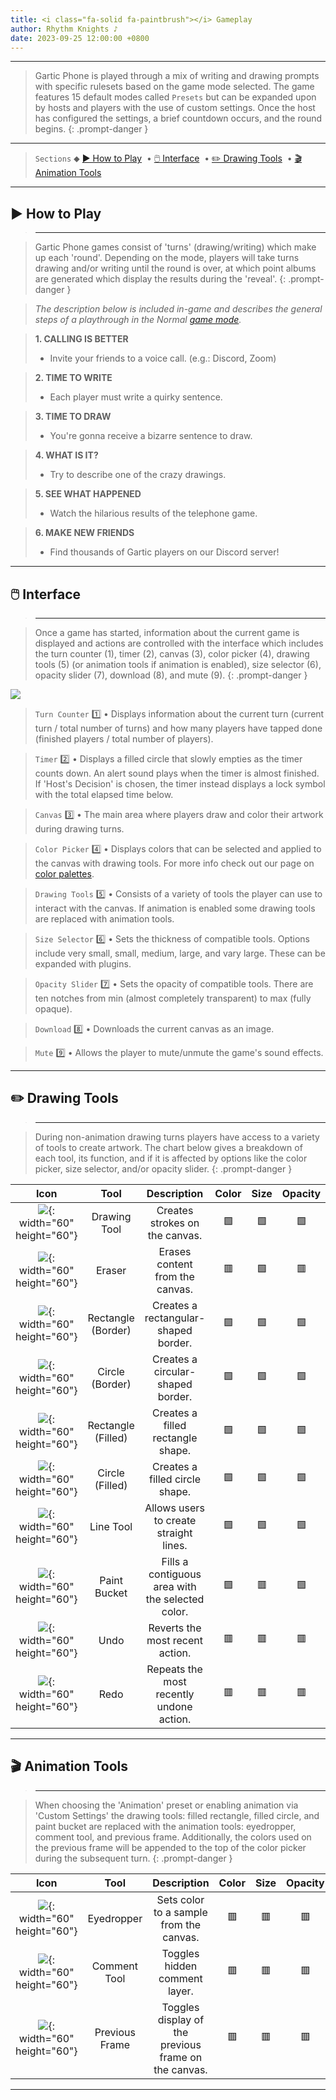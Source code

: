 ```yaml
--- 
title: <i class="fa-solid fa-paintbrush"></i> Gameplay
author: Rhythm Knights ♪
date: 2023-09-25 12:00:00 +0800
---
```


***

> Gartic Phone is played through a mix of writing and drawing prompts with specific rulesets based on the game mode selected. The game features 15 default modes called `Presets` but can be expanded upon by hosts and players with the use of custom settings. Once the host has configured the settings, a brief countdown occurs, and the round begins.
{: .prompt-danger }

***

> `Sections` ⬥ [▶️ How to Play](#%EF%B8%8F-how-to-play) &nbsp;• [🖱️ Interface](#%EF%B8%8F-interface) &nbsp;• [✏️ Drawing Tools](#%EF%B8%8F-drawing-tools) &nbsp;• [🎬 Animation Tools](#-animation-tools)

***

## ▶️ How to Play

> ***

> Gartic Phone games consist of 'turns' (drawing/writing) which make up each 'round'. Depending on the mode, players will take turns drawing and/or writing until the round is over, at which point albums are generated which display the results during the 'reveal'.
{: .prompt-danger }

> _The description below is included in-game and describes the general steps of a playthrough in the Normal [game mode](/posts/game-modes/)._

> **1. CALLING IS BETTER**
> - Invite your friends to a voice call. (e.g.: Discord, Zoom)

> **2. TIME TO WRITE**
> - Each player must write a quirky sentence.

> **3. TIME TO DRAW**
> - You're gonna receive a bizarre sentence to draw.

> **4. WHAT IS IT?**
> - Try to describe one of the crazy drawings.

> **5. SEE WHAT HAPPENED**
> - Watch the hilarious results of the telephone game.

> **6. MAKE NEW FRIENDS**
> - Find thousands of Gartic players on our Discord server!

***
## 🖱️ Interface

> ***

> Once a game has started, information about the current game is displayed and actions are controlled with the interface which includes the turn counter (1), timer (2), canvas (3), color picker (4), drawing tools (5) (or animation tools if animation is enabled), size selector (6), opacity slider (7), download (8), and mute (9).
{: .prompt-danger }

![](https://raw.githubusercontent.com/TsengFayt/garticphonemodes/main/img/drawingtools/interface.webp)

> `Turn Counter` 1️⃣ • Displays information about the current turn (current turn / total number of turns) and how many players have tapped done (finished players / total number of players).

> `Timer` 2️⃣ • Displays a filled circle that slowly empties as the timer counts down. An alert sound plays when the timer is almost finished. If 'Host's Decision' is chosen, the timer instead displays a lock symbol with the total elapsed time below.

> `Canvas` 3️⃣ • The main area where players draw and color their artwork during drawing turns.

> `Color Picker` 4️⃣ • Displays colors that can be selected and applied to the canvas with drawing tools. For more info check out our page on [color palettes](/posts/color-palettes/).

> `Drawing Tools` 5️⃣ • Consists of a variety of tools the player can use to interact with the canvas. If animation is enabled some drawing tools are replaced with animation tools.

> `Size Selector` 6️⃣ • Sets the thickness of compatible tools. Options include very small, small, medium, large, and vary large. These can be expanded with plugins.

> `Opacity Slider` 7️⃣ • Sets the opacity of compatible tools. There are ten notches from min (almost completely transparent) to max (fully opaque).

> `Download` 8️⃣ • Downloads the current canvas as an image.

> `Mute` 9️⃣ • Allows the player to mute/unmute the game's sound effects.

***
## ✏️ Drawing Tools

> ***

> During non-animation drawing turns players have access to a variety of tools to create artwork. The chart below gives a breakdown of each tool, its function, and if it is affected by options like the color picker, size selector, and/or opacity slider.
{: .prompt-danger }

| Icon | Tool | Description | Color | Size | Opacity |
|:-:|:-:|:-:|:-:|:-:|:-:|
|![](https://raw.githubusercontent.com/TsengFayt/garticphonemodes/main/img/drawingtools/drawing-tool.webp){: width="60" height="60"} | Drawing Tool | Creates strokes on the canvas.| 🟩 | 🟩 | 🟩 |
|![](https://raw.githubusercontent.com/TsengFayt/garticphonemodes/main/img/drawingtools/eraser.webp){: width="60" height="60"} | Eraser | Erases content from the canvas.| 🟥 | 🟩 | 🟥 |
|![](https://raw.githubusercontent.com/TsengFayt/garticphonemodes/main/img/drawingtools/rectangle-border.webp){: width="60" height="60"} | Rectangle (Border) | Creates a rectangular-shaped border. | 🟩 | 🟩 | 🟩 |
|![](https://raw.githubusercontent.com/TsengFayt/garticphonemodes/main/img/drawingtools/circle-border.webp){: width="60" height="60"} | Circle (Border) | Creates a circular-shaped border. | 🟩 | 🟩 | 🟩 |
|![](https://raw.githubusercontent.com/TsengFayt/garticphonemodes/main/img/drawingtools/rectangle-filled.webp){: width="60" height="60"} | Rectangle (Filled) | Creates a filled rectangle shape. | 🟩 | 🟩 | 🟩 |
|![](https://raw.githubusercontent.com/TsengFayt/garticphonemodes/main/img/drawingtools/circle-filled.webp){: width="60" height="60"} | Circle (Filled) | Creates a filled circle shape. | 🟩 | 🟩 | 🟩 |
|![](https://raw.githubusercontent.com/TsengFayt/garticphonemodes/main/img/drawingtools/line.webp){: width="60" height="60"} | Line Tool | Allows users to create straight lines. | 🟩 | 🟩 | 🟩 |
|![](https://raw.githubusercontent.com/TsengFayt/garticphonemodes/main/img/drawingtools/bucket.webp){: width="60" height="60"} | Paint Bucket | Fills a contiguous area with the selected color. | 🟩 | 🟥 | 🟩 |
|![](https://raw.githubusercontent.com/TsengFayt/garticphonemodes/main/img/drawingtools/undo.webp){: width="60" height="60"} | Undo | Reverts the most recent action. | 🟥 | 🟥 | 🟥 |
|![](https://raw.githubusercontent.com/TsengFayt/garticphonemodes/main/img/drawingtools/redo.webp){: width="60" height="60"} | Redo | Repeats the most recently undone action.| 🟥 | 🟥 | 🟥 |

***
## 🎬 Animation Tools

> ***

> When choosing the 'Animation' preset or enabling animation via 'Custom Settings' the drawing tools: filled rectangle, filled circle, and paint bucket are replaced with the animation tools: eyedropper, comment tool, and previous frame. Additionally, the colors used on the previous frame will be appended to the top of the color picker during the subsequent turn.
{: .prompt-danger }

| Icon | Tool | Description | Color | Size | Opacity |
|:-:|:-:|:-:|:-:|:-:|:-:|
|![](https://raw.githubusercontent.com/TsengFayt/garticphonemodes/main/img/animationtools/eyedropper.webp){: width="60" height="60"} | Eyedropper | Sets color to a sample from the canvas. | 🟥 | 🟥 | 🟥 |
|![](https://raw.githubusercontent.com/TsengFayt/garticphonemodes/main/img/animationtools/comment.webp){: width="60" height="60"} | Comment Tool | Toggles hidden comment layer. | 🟥 | 🟥 | 🟥 |
|![](https://raw.githubusercontent.com/TsengFayt/garticphonemodes/main/img/animationtools/previous-frame.webp){: width="60" height="60"} | Previous Frame | Toggles display of the previous frame on the canvas. | 🟥 | 🟥 | 🟥 |

***
